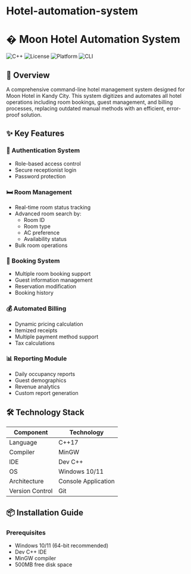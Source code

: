 # Hotel-automation-system
# � Moon Hotel Automation System

![C++](https://img.shields.io/badge/C++-17-blue) 
![License](https://img.shields.io/badge/License-MIT-green) 
![Platform](https://img.shields.io/badge/Platform-Windows-lightgrey)
![CLI](https://img.shields.io/badge/Interface-CLI-orange)

## 🌟 Overview
A comprehensive command-line hotel management system designed for Moon Hotel in Kandy City. This system digitizes and automates all hotel operations including room bookings, guest management, and billing processes, replacing outdated manual methods with an efficient, error-proof solution.

## ✨ Key Features
### 🔐 Authentication System
- Role-based access control
- Secure receptionist login
- Password protection

### 🛏️ Room Management
- Real-time room status tracking
- Advanced room search by:
  - Room ID
  - Room type
  - AC preference
  - Availability status
- Bulk room operations

### 📅 Booking System
- Multiple room booking support
- Guest information management
- Reservation modification
- Booking history

### 💰 Automated Billing
- Dynamic pricing calculation
- Itemized receipts
- Multiple payment method support
- Tax calculations

### 📊 Reporting Module
- Daily occupancy reports
- Guest demographics
- Revenue analytics
- Custom report generation

## 🛠️ Technology Stack
| Component | Technology |
|-----------|------------|
| Language | C++17 |
| Compiler | MinGW |
| IDE | Dev C++ |
| OS | Windows 10/11 |
| Architecture | Console Application |
| Version Control | Git |

## 📦 Installation Guide

### Prerequisites
- Windows 10/11 (64-bit recommended)
- Dev C++ IDE
- MinGW compiler
- 500MB free disk space

